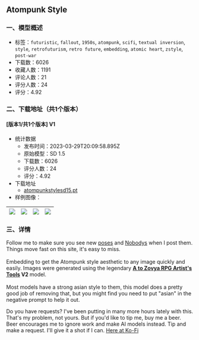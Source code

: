 ## Atompunk Style
### 一、模型概述

- 标签：`futuristic`, `fallout`, `1950s`, `atompunk`, `scifi`, `textual inversion`, `style`, `retrofuturism`, `retro future`, `embedding`, `atomic heart`, `zstyle`, `post-war`
- 下载数：6026
- 收藏人数：1191
- 评论人数：21
- 评分人数：24
- 评分：4.92

### 二、下载地址（共1个版本）

#### [版本1/共1个版本] V1

- 统计数据
  - 发布时间：2023-03-29T20:09:58.895Z
  - 原始模型：SD 1.5
  - 下载数：6026
  - 评分人数：24
  - 评分：4.92
- 下载地址
  - [atompunkstylesd15.pt](https://civitai.com/api/download/models/31428)
- 样例图像：

| <img src="https://image.civitai.com/xG1nkqKTMzGDvpLrqFT7WA/26e4c439-b691-42eb-cb12-f01bc00c9800/width=450/357450.jpeg" /> | <img src="https://image.civitai.com/xG1nkqKTMzGDvpLrqFT7WA/df50be2a-153b-448a-ff48-93aaaf53c500/width=450/357519.jpeg" /> | <img src="https://image.civitai.com/xG1nkqKTMzGDvpLrqFT7WA/ad1d2d25-bb63-4bfd-073d-13ab36ed2500/width=450/357465.jpeg" /> | <img src="https://image.civitai.com/xG1nkqKTMzGDvpLrqFT7WA/26fa4b59-579b-4ff9-2f3e-bb7495a14200/width=450/357464.jpeg" /> |
| ---- | ---- | ---- | ---- |


### 三、详情
<p>Follow me to make sure you see new <a target="_blank" rel="ugc" href="https://civitai.com/tag/zpose">poses</a> and <a target="_blank" rel="ugc" href="https://civitai.com/tag/znobody">Nobodys</a> when I post them. Things move fast on this site, it's easy to miss.<br /><br />Embedding to get the Atompunk style aesthetic to any image quickly and easily. Images were generated using the legendary <a target="_blank" rel="ugc" href="https://civitai.com/models/8124/a-to-zovya-rpg-artists-tools-15-and-21"><strong>A to Zovya RPG Artist's Tools</strong></a><strong> V2 </strong>model.<br /><br />Most models have a strong asian style to them, this model does a pretty good job of removing that, but you might find you need to put "asian" in the negative prompt to help it out.</p><p></p><p>Do you have requests? I've been putting in many more hours lately with this. That's my problem, not yours. But if you'd like to tip me, buy me a beer. Beer encourages me to ignore work and make AI models instead. Tip and make a request. I'll give it a shot if I can. <a target="_blank" rel="ugc" href="https://ko-fi.com/zovya">Here at Ko-Fi</a></p>